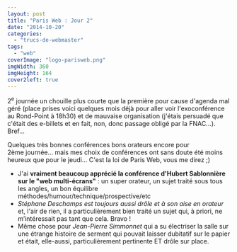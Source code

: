 ```yaml
---
layout: post
title: "Paris Web : Jour 2"
date: "2014-10-20"
categories: 
  - "trucs-de-webmaster"
tags: 
  - "web"
coverImage: "logo-parisweb.png"
imgWidth: 360
imgHeight: 164
cover2left: true
---
```


2<sup>e</sup> journée un chouille plus courte que la première pour cause d'agenda mal géré (place prises voici quelques mois déjà pour aller voir l'exoconférence au Rond-Point à 18h30) et de mauvaise organisation (j'étais persuadé que c'était des e-billets et en fait, non, donc passage obligé par la FNAC...). Bref...

Quelques très bonnes conférences bons orateurs encore pour 2ème journée... mais mes choix de conférences ont sans doute été moins heureux que pour le jeudi... C'est la loi de Paris Web, vous me direz ;)

- J'ai **vraiment beaucoup apprécié la conférence d'Hubert Sablonnière sur le "web multi-écrans"** : un super orateur, un sujet traité sous tous les angles, un bon équilibre méthodes/humour/technique/prospective/etc
- _Stéphane Deschamps est toujours aussi drôle et à son aise en orateur_ et, l'air de rien, il a particulièrement bien traité un sujet qui, à priori, ne m’intéressait pas tant que cela. Bravo !
- Même chose pour _Jean-Pierre Simmonnet_ qui a su électriser la salle sur une étrange histoire de serment qui pouvait laisser dubitatif sur le papier et était, elle-aussi, particulièrement pertinente ET drôle sur place.
